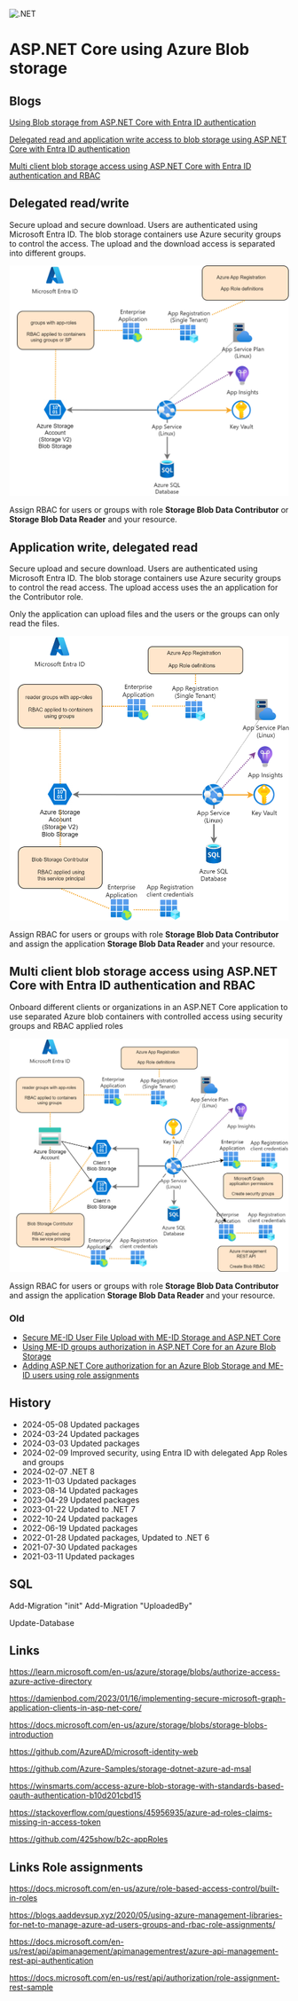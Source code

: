 ![.NET](https://github.com/damienbod/AspNetCoreAzureAdAzureStorage/workflows/.NET/badge.svg)

# ASP.NET Core using Azure Blob storage 

## Blogs

[Using Blob storage from ASP.NET Core with Entra ID authentication](https://damienbod.com/2024/02/12/using-blob-storage-from-asp-net-core-with-entra-id-authentication/)

[Delegated read and application write access to blob storage using ASP.NET Core with Entra ID authentication](https://damienbod.com/2024/02/26/delegated-read-and-application-write-access-to-blob-storage-using-asp-net-core-with-entra-id-authentication/)

[Multi client blob storage access using ASP.NET Core with Entra ID authentication and RBAC](https://damienbod.com/2024/03/04/multi-client-blob-storage-access-using-asp-net-core-with-entra-id-authentication-and-rbac/)

## Delegated read/write

Secure upload and secure download. Users are authenticated using Microsoft Entra ID. The blob storage containers use Azure security groups to control the access. The upload and the download access is separated into different groups. 

![security-context](https://github.com/damienbod/AspNetCoreEntraIdBlobStorage/blob/main/Images/diagrams-delegated.png)

Assign RBAC for users or groups with role **Storage Blob Data Contributor** or **Storage Blob Data Reader** and your resource.

## Application write, delegated read

Secure upload and secure download. Users are authenticated using Microsoft Entra ID. The blob storage containers use Azure security groups to control the read access. The upload access uses the an application for the Contributor role. 

Only the application can upload files and the users or the groups can only read the files.

![security-context](https://github.com/damienbod/AspNetCoreEntraIdBlobStorage/blob/main/Images/diagrams-app-write.png)

Assign RBAC for users or groups with role **Storage Blob Data Contributor** and assign the application **Storage Blob Data Reader** and your resource.

## Multi client blob storage access using ASP.NET Core with Entra ID authentication and RBAC

Onboard different clients or organizations in an ASP.NET Core application to use separated Azure blob containers with controlled access using security groups and RBAC applied roles

![security-context](https://github.com/damienbod/AspNetCoreEntraIdBlobStorage/blob/main/Images/diagrams-app-write-multi-tenant.png)

Assign RBAC for users or groups with role **Storage Blob Data Contributor** and assign the application **Storage Blob Data Reader** and your resource.

### Old

- [Secure ME-ID User File Upload with ME-ID Storage and ASP.NET Core](https://damienbod.com/2021/02/08/secure-azure-ad-user-account-file-upload-with-azure-ad-storage-and-asp-net-core)
- [Using ME-ID groups authorization in ASP.NET Core for an Azure Blob Storage](https://damienbod.com/2021/03/01/using-azure-ad-groups-authorization-in-asp-net-core-for-an-azure-blob-storage)
- [Adding ASP.NET Core authorization for an Azure Blob Storage and ME-ID users using role assignments](https://damienbod.com/2021/02/16/adding-asp-net-core-authorization-for-an-azure-blob-storage-and-azure-ad-users-using-role-assignments)

## History

- 2024-05-08 Updated packages
- 2024-03-24 Updated packages
- 2024-03-03 Updated packages
- 2024-02-09 Improved security, using Entra ID with delegated App Roles and groups
- 2024-02-07 .NET 8
- 2023-11-03 Updated packages
- 2023-08-14 Updated packages
- 2023-04-29 Updated packages
- 2023-01-22 Updated to .NET 7
- 2022-10-24 Updated packages
- 2022-06-19 Updated packages
- 2022-01-28 Updated packages, Updated to .NET 6
- 2021-07-30 Updated packages
- 2021-03-11 Updated packages

## SQL

Add-Migration "init" 
Add-Migration "UploadedBy" 

Update-Database 

## Links

https://learn.microsoft.com/en-us/azure/storage/blobs/authorize-access-azure-active-directory

https://damienbod.com/2023/01/16/implementing-secure-microsoft-graph-application-clients-in-asp-net-core/

https://docs.microsoft.com/en-us/azure/storage/blobs/storage-blobs-introduction

https://github.com/AzureAD/microsoft-identity-web

https://github.com/Azure-Samples/storage-dotnet-azure-ad-msal

https://winsmarts.com/access-azure-blob-storage-with-standards-based-oauth-authentication-b10d201cbd15

https://stackoverflow.com/questions/45956935/azure-ad-roles-claims-missing-in-access-token

https://github.com/425show/b2c-appRoles

## Links Role assignments

https://docs.microsoft.com/en-us/azure/role-based-access-control/built-in-roles

https://blogs.aaddevsup.xyz/2020/05/using-azure-management-libraries-for-net-to-manage-azure-ad-users-groups-and-rbac-role-assignments/

https://docs.microsoft.com/en-us/rest/api/apimanagement/apimanagementrest/azure-api-management-rest-api-authentication

https://docs.microsoft.com/en-us/rest/api/authorization/role-assignment-rest-sample

